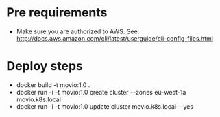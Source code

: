 # Pre requirements

* Make sure you are authorized to AWS. See: http://docs.aws.amazon.com/cli/latest/userguide/cli-config-files.html


# Deploy steps

* docker build -t movio:1.0 .
* docker run -i -t movio:1.0 create cluster --zones eu-west-1a movio.k8s.local
* docker run -i -t movio:1.0 update cluster movio.k8s.local --yes